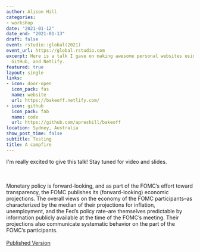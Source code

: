```yaml
---
author: Alison Hill
categories:
- workshop
date: "2021-01-12"
date_end: "2021-01-13"
draft: false
event: rstudio::global(2021)
event_url: https://global.rstudio.com
excerpt: Here is a talk I gave on making awesome personal websites using Hugo, blogdown,
  GitHub, and Netlify.
featured: true
layout: single
links:
- icon: door-open
  icon_pack: fas
  name: website
  url: https://bakeoff.netlify.com/
- icon: github
  icon_pack: fab
  name: code
  url: https://github.com/apreshill/bakeoff
location: Sydney, Australia
show_post_time: false
subtitle: Testing
title: A campfire
---
```


I'm really excited to give this talk! Stay tuned for video and slides.


\
\
Monetary policy is forward-looking, and as part of the FOMC’s effort toward transparency, the FOMC publishes its (forward-looking) economic projections. The overall views on the economy of the FOMC participants–as characterized by the median of their projections for inflation, unemployment, and the Fed’s policy rate–are themselves predictable by information publicly available at the time of the FOMC’s meeting. Their projections also communicate systematic behavior on the part of the FOMC’s participants.
\
\
[Published Version](https://yankikalfa.netlify.app/research/forecastfomc/kalfa_marquez_forecasting_fomc.pdf)


